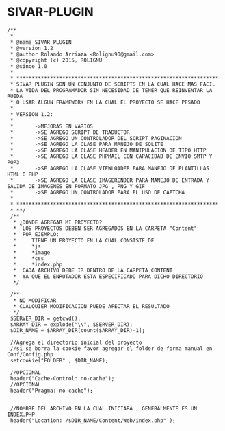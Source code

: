 # SIVAR-PLUGIN 
 

    /**
     * 
     * @name SIVAR PLUGIN 
     * @version 1.2
     * @author Rolando Arriaza <Rolignu90@gmail.com>
     * @copyright (c) 2015, ROLIGNU
     * @since 1.0
     * 
     * ******************************************************************
     * SIVAR PLUGIN SON UN CONJUNTO DE SCRIPTS EN LA CUAL HACE MAS FACIL
     * LA VIDA DEL PROGRAMADOR SIN NECESIDAD DE TENER QUE REINVENTAR LA RUEDA
     * O USAR ALGUN FRAMEWORK EN LA CUAL EL PROYECTO SE HACE PESADO
     *
     * VERSION 1.2:
     *      
     *       ->MEJORAS EN VARIOS 
     *       ->SE AGREGO SCRIPT DE TRADUCTOR
     *       ->SE AGREGO UN CONTROLADOR DEL SCRIPT PAGINACION 
     *       ->SE AGREGO LA CLASE PARA MANEJO DE SQLITE
     *       ->SE AGREGO LA CLASE HEADER EN MANIPULACION DE TIPO HTTP
     *       ->SE AGREGO LA CLASE PHPMAIL CON CAPACIDAD DE ENVIO SMTP Y POP3
     *       ->SE AGREGO LA CLASE VIEWLOADER PARA MANEJO DE PLANTILLAS HTML O PHP 
     *       ->SE AGREGO LA CLASE IMAGERENDER PARA MANEJO DE ENTRADA Y SALIDA DE IMAGENES EN FORMATO JPG , PNG Y GIF
     *       ->SE AGREGO UN CONTROLADOR PARA EL USO DE CAPTCHA
     * 
     * ******************************************************************
     * **/
     /**
      * ¿DONDE AGREGAR MI PROYECTO?
      *  LOS PROYECTOS DEBEN SER AGREGADOS EN LA CARPETA "Content"
      *  POR EJEMPLO:
      *     TIENE UN PROYECTO EN LA CUAL CONSISTE DE 
      *     *js
      *     *image
      *     *css
      *     *index.php
      *  CADA ARCHIVO DEBE IR DENTRO DE LA CARPETA CONTENT
      *  YA QUE EL ENRUTADOR ESTA ESPECIFICADO PARA DICHO DIRECTORIO  
      */
     
     /**
      * NO MODIFICAR 
      * CUALQUIER MODIFICACION PUEDE AFECTAR EL RESULTADO 
      */
     $SERVER_DIR = getcwd();
     $ARRAY_DIR = explode("\\", $SERVER_DIR);
     $DIR_NAME = $ARRAY_DIR[count($ARRAY_DIR)-1];
     
     //Agrega el directorio inicial del proyecto 
     //si se borra la cookie favor agregar el folder de forma manual en Conf/Config.php
     setcookie("FOLDER" , $DIR_NAME);
    
     //OPCIONAL
     header("Cache-Control: no-cache");
     //OPCIONAL
     header("Pragma: no-cache");
    
 
     //NOMBRE DEL ARCHIVO EN LA CUAL INICIARA , GENERALMENTE ES UN INDEX.PHP    
     header("Location: /$DIR_NAME/Content/Web/index.php" );  
     
     




